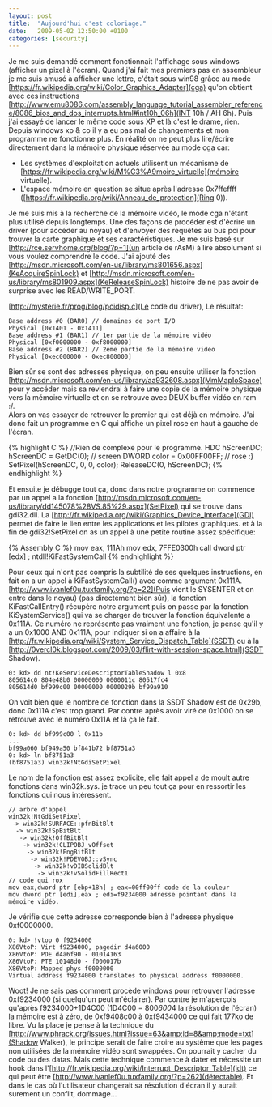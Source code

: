 ```yaml
---
layout: post
title:  "Aujourd'hui c'est coloriage."
date:   2009-05-02 12:50:00 +0100
categories: [security]
---
```

Je me suis demandé comment fonctionnait l'affichage sous windows (afficher un pixel à l'écran). Quand j'ai fait mes premiers pas en assembleur je me suis amusé à afficher une lettre, c'était sous win98 grâce au mode [https://fr.wikipedia.org/wiki/Color_Graphics_Adapter](cga) qu'on obtient avec ces instructions [http://www.emu8086.com/assembly_language_tutorial_assembler_reference/8086_bios_and_dos_interrupts.html#int10h_06h](INT 10h / AH 6h). Puis j'ai essayé de lancer le même code sous XP et là c'est le drame, rien. Depuis windows xp & co il y a eu pas mal de changements et mon programme ne fonctionne plus. En réalité on ne peut plus lire/écrire directement dans la mémoire physique réservée au mode cga car:

* Les systèmes d'exploitation actuels utilisent un mécanisme de [https://fr.wikipedia.org/wiki/M%C3%A9moire_virtuelle](mémoire virtuelle).
* L'espace mémoire en question se situe après l'adresse 0x7ffeffff ([https://fr.wikipedia.org/wiki/Anneau_de_protection](Ring 0)).

Je me suis mis à la recherche de la mémoire vidéo, le mode cga n'étant plus utilisé depuis longtemps. Une des façons de procéder est d'écrire un driver (pour accéder au noyau) et d'envoyer des requêtes au bus pci pour trouver la carte graphique et ses caractéristiques. Je me suis basé sur [http://rce.servhome.org/blog/?p=1](un article de rAsM) à lire absolument si vous voulez comprendre le code. J'ai ajouté des [http://msdn.microsoft.com/en-us/library/ms801656.aspx](KeAcquireSpinLock) et [http://msdn.microsoft.com/en-us/library/ms801909.aspx](KeReleaseSpinLock) histoire de ne pas avoir de surprise avec les READ/WRITE_PORT.

[http://mysterie.fr/prog/blog/pcidisp.c](Le code du driver), Le résultat:

```
Base address #0 (BAR0) // domaines de port I/O
Physical [0x1401 - 0x1411]
Base address #1 (BAR1) // 1er partie de la mémoire vidéo
Physical [0xf0000000 - 0xf8000000]
Base address #2 (BAR2) // 2eme partie de la mémoire vidéo
Physical [0xec000000 - 0xec800000]
```

Bien sûr se sont des adresses physique, on peu ensuite utiliser la fonction [http://msdn.microsoft.com/en-us/library/aa932608.aspx](MmMapIoSpace) pour y accéder mais sa reviendrai à faire une copie de la mémoire physique vers la mémoire virtuelle et on se retrouve avec DEUX buffer vidéo en ram :/.   
Alors on vas essayer de retrouver le premier qui est déjà en mémoire. J'ai donc fait un programme en C qui affiche un pixel rose en haut à gauche de l'écran.

{% highlight C %}
//Rien de complexe pour le programme.
HDC hScreenDC;
hScreenDC = GetDC(0); // screen
DWORD color = 0x00FF00FF; // rose :}
SetPixel(hScreenDC, 0, 0, color);
ReleaseDC(0, hScreenDC);
{% endhighlight %}

Et ensuite je débugge tout ça, donc dans notre programme on commence par un appel a la fonction [http://msdn.microsoft.com/en-us/library/dd145078%28VS.85%29.aspx](SetPixel) qui se trouve dans gdi32.dll. La [http://fr.wikipedia.org/wiki/Graphics_Device_Interface](GDI) permet de faire le lien entre les applications et les pilotes graphiques. et à la fin de gdi32!SetPixel on as un appel à une petite routine assez spécifique:

{% Assembly C %}
mov eax, 111Ah
mov edx, 7FFE0300h
call dword ptr [edx] ; ntdll!KiFastSystemCall
{% endhighlight %}

Pour ceux qui n'ont pas compris la subtilité de ses quelques instructions, en fait on a un appel à KiFastSystemCall() avec comme argument 0x111A. [http://www.ivanlef0u.tuxfamily.org/?p=22](Puis vient le SYSENTER et on entre dans le noyau) (pas directement bien sûr), la fonction KiFastCallEntry() récupère notre argument puis on passe par la fonction KiSystemService() qui va se charger de trouver la fonction équivalente a 0x111A. Ce numéro ne représente pas vraiment une fonction, je pense qu'il y a un 0x1000 AND 0x111A, pour indiquer si on a affaire à la [http://fr.wikipedia.org/wiki/System_Service_Dispatch_Table](SSDT) ou à la [http://0vercl0k.blogspot.com/2009/03/flirt-with-session-space.html](SSDT Shadow).

```
0: kd> dd nt!KeServiceDescriptorTableShadow l 0x8
805614c0 804e48b0 00000000 0000011c 80517fc4
805614d0 bf999c00 00000000 0000029b bf99a910
```

On voit bien que le nombre de fonction dans la SSDT Shadow est de 0x29b, donc 0x111A c'est trop grand. Par contre après avoir viré ce 0x1000 on se retrouve avec le numéro 0x11A et là ça le fait.

```
0: kd> dd bf999c00 l 0x11b
...
bf99a060 bf949a50 bf841b72 bf8751a3
0: kd> ln bf8751a3
(bf8751a3) win32k!NtGdiSetPixel
```

Le nom de la fonction est assez explicite, elle fait appel a de moult autre fonctions dans win32k.sys. je trace un peu tout ça pour en ressortir les fonctions qui nous intéressent.

```
// arbre d'appel
win32k!NtGdiSetPixel
 -> win32k!SURFACE::pfnBitBlt
  -> win32k!SpBitBlt
   -> win32k!OffBitBlt
    -> win32k!CLIPOBJ_vOffset
     -> win32k!EngBitBlt
      -> win32k!PDEVOBJ::vSync
       -> win32k!vDIBSolidBlt
        -> win32k!vSolidFillRect1
// code qui rox
mov eax,dword ptr [ebp+18h] ; eax=00ff00ff code de la couleur
mov dword ptr [edi],eax ; edi=f9234000 adresse pointant dans la mémoire vidéo.
```

Je vérifie que cette adresse corresponde bien à l'adresse physique 0xf0000000.

```
0: kd> !vtop 0 f9234000
X86VtoP: Virt f9234000, pagedir d4a6000
X86VtoP: PDE d4a6f90 - 01014163
X86VtoP: PTE 10148d0 - f000017b
X86VtoP: Mapped phys f0000000
Virtual address f9234000 translates to physical address f0000000.
```

Woot! Je ne sais pas comment procède windows pour retrouver l'adresse 0xf9234000 (si quelqu'un peut m'éclairer). Par contre je m'aperçois qu'après f9234000+1D4C00 (1D4C00 = 800*600*4 la résolution de l'écran) la mémoire est à zéro, de 0xf9408c00 à 0xf9434000 ce qui fait 177ko de libre. Vu la place je pense à la technique du [http://www.phrack.org/issues.html?issue=63&amp;id=8&amp;mode=txt](Shadow Walker), le principe serait de faire croire au système que les pages non utilisées de la mémoire vidéo sont swappées. On pourrait y cacher du code ou des datas. Mais cette technique commence à dater et nécessite un hook dans l'[http://fr.wikipedia.org/wiki/Interrupt_Descriptor_Table](idt) ce qui peut être [http://www.ivanlef0u.tuxfamily.org/?p=262](détectable). Et dans le cas où l'utilisateur changerait sa résolution d'écran il y aurait surement un conflit, dommage...
